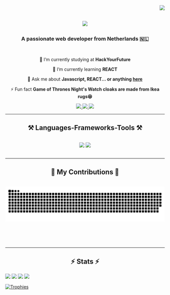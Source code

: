 <img align="right" src="https://visitor-badge.laobi.icu/badge?page_id=burhan1997.burhan1997" />

<h1 align="center">
    <img src="https://readme-typing-svg.herokuapp.com/?font=Righteous&size=35&center=true&vCenter=true&width=500&height=70&duration=4000&lines=Hi+There!+👋;+I'm+Burhan+Elaldi!;" />
</h1>

<h3 align="center">A passionate web developer from Netherlands 🇳🇱</h3>

<br/>


<div align="center">
 
 🔭 I’m currently studying at **HackYourFuture**
 
 🌱 I’m currently learning **REACT**

💬 Ask me about **Javascript, REACT... or anything [here](https://github.com/burhan1997)**

⚡ Fun fact **Game of Thrones Night's Watch cloaks are made from Ikea rugs😆**


 </div>
 
<div align="center"> 
  <a href="mailto:burhanelaldi97@gmail.com">
    <img src="https://img.shields.io/badge/Gmail-333333?style=for-the-badge&logo=gmail&logoColor=red" />
  </a>
  <a href="https://www.linkedin.com/in/burhanelaldi/" target="_blank">
    <img src="https://img.shields.io/badge/LinkedIn-0077B5?style=for-the-badge&logo=linkedin&logoColor=white" target="_blank" />
  </a>
  <a href="https://github.com/burhan1997" target="_blank">
     <img src="https://img.shields.io/badge/Portfolio-FF5722?style=for-the-badge&logo=todoist&logoColor=white" target="_blank" /> <!-- sqlite, safari, google-chrome are other good icon options -->
  </a>
</div>

 <hr/>
 
<h2 align="center">⚒️ Languages-Frameworks-Tools ⚒️</h2>
<br/>
<div align="center">
    <img src="https://skillicons.dev/icons?i=react,html,css,vscode,github,git" />
    <img src="https://skillicons.dev/icons?i=nodejs,javascript,mysql" /><br>
</div>

<br/>
<hr/>

<div align="center">
  <h2>🐍 My Contributions 🐍</h2>
  <br>
     <img alt="snake eating my contributions" src="https://raw.githubusercontent.com/burhan1997/burhan1997/output/github-contribution-grid-snake.svg" />
    
  
  <br/><br/><br/>
</div>

<hr/>

<h2 align="center">⚡ Stats ⚡</h2>
<div>
  <img width="440px" src="https://github-readme-stats.vercel.app/api?username=burhan1997&show_icons=true&theme=onedark">
  <img width="385px" src="https://github-readme-stats.anuraghazra1.vercel.app/api/top-langs/?username=burhan1997&layout=compact&theme=onedark" />
  <img width="440px" src="https://github-readme-activity-graph.vercel.app/graph?username=burhan1997&theme=github">
  <img width="385px" src="https://github-readme-streak-stats.herokuapp.com/?user=burhan1997&theme=onedark" />
</div>

[![Trophies](https://github-profile-trophy.vercel.app/?username=burhan1997&theme=onedark)](https://github.com/ryo-ma/github-profile-trophy)

